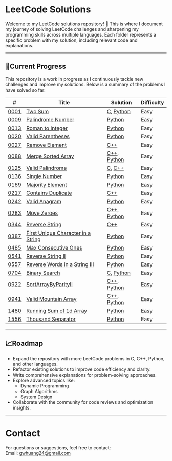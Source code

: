 # **LeetCode Solutions**

Welcome to my LeetCode solutions repository! 🚀 This is where I document my journey of solving LeetCode challenges and sharpening my programming skills across multiple languages. Each folder represents a specific problem with my solution, including relevant code and explanations.

---

## **📂Current Progress**
This repository is a work in progress as I continuously tackle new challenges and improve my solutions. Below is a summary of the problems I have solved so far:  

| # | Title | Solution | Difficulty |
|---| ----- | -------- | ---------- |
|[0001](https://leetcode.com/problems/two-sum/)|[Two Sum](./0001-TwoSum/) | [C](./0001-TwoSum/c/TwoSum.c), [Python](./0001-TwoSum/python/TwoSum.py)|Easy|
|[0009](https://leetcode.com/problems/palindrome-number/description/)|[Palindrome Number](./0009-PalindromeNumber/) | [Python](./0009-PalindromeNumber/python/PalindromeNumber.py)|Easy|
|[0013](https://leetcode.com/problems/roman-to-integer/description/)|[Roman to Integer](./0013-RomanToInteger/) | [Python](./0013-RomanToInteger/python/RomanToInteger.py)|Easy|
|[0020](https://leetcode.com/problems/valid-parentheses/description/)|[Valid Parentheses](./0020-ValidParentheses/) | [Python](./0020-ValidParentheses/python/ValidParentheses.py)|Easy|
|[0027](https://leetcode.com/problems/remove-element/description/)|[Remove Element](./0027-RemoveElement/) | [C++](./0027-RemoveElement/cpp/RemoveElement.cpp)|Easy|
|[0088](https://leetcode.com/problems/merge-sorted-array/description/)|[Merge Sorted Array](./0088_MergeSortedArray/) | [C++](./0088_MergeSortedArray/cpp/mergeSortedArray.cpp), [Python](./0088_MergeSortedArray/python/mergeSortedArray.py)|Easy|
|[0125](https://leetcode.com/problems/valid-palindrome/description/)|[Valid Palindrome](./0125-ValidPalindrome/) | [C](./0125-ValidPalindrome/c/validPalindrome.c), [C++](./0125-ValidPalindrome/c++/validPalindrome.cpp)|Easy|
|[0136](https://leetcode.com/problems/single-number/description/)|[Single Number](./0136-SingleNumber/) | [Python](./0136-SingleNumber/python/SingleNumber.py)|Easy|
|[0169](https://leetcode.com/problems/majority-element/)|[Majority Element](./0169-MajorityElement/) | [Python](./0169-MajorityElement/python/MajorityElement.py)|Easy|
|[0217](https://leetcode.com/problems/contains-duplicate/description/)|[Contains Duplicate](./0217-ContainsDuplicate/) | [C++](./0217-ContainsDuplicate/cpp/containsDuplicate.cpp)|Easy|
|[0242](https://leetcode.com/problems/valid-anagram/description/)|[Valid Anagram](./0242-ValidAnagram/) | [Python](./0242-ValidAnagram/python/ValidAnagram.py)|Easy|
|[0283](https://leetcode.com/problems/move-zeroes/description/)|[Move Zeroes](./0283-MoveZeroes/) | [C++](./0283-MoveZeroes/cpp/MoveZeroes.cpp), [Python](./0283-MoveZeroes/python/MoveZeroes.py)|Easy|
|[0344](https://leetcode.com/problems/reverse-string/description/)|[Reverse String](./0344_ReverseString/) | [C++](./0344_ReverseString/cpp/ReverseString.cpp)|Easy|
|[0387](https://leetcode.com/problems/first-unique-character-in-a-string/description/)|[First Unique Character in a String](./0387-FirstUniqueCharacter/) | [Python](./0387-FirstUniqueCharacter/pyhon/FirstUniqueCharacter.py)|Easy|
|[0485](https://leetcode.com/problems/max-consecutive-ones/description/)|[Max Consecutive Ones](./0485-MaxConsecutiveOnes/) | [Python](./0485-MaxConsecutiveOnes/pyhon/MaxConsecutiveOnes.py)|Easy|
|[0541](https://leetcode.com/problems/reverse-string-ii/description/)|[Reverse String II](./0541-ReverseStringII/) | [Python](./0541-ReverseStringII/pyhon/ReverseStringII.py)|Easy|
|[0557](https://leetcode.com/problems/reverse-words-in-a-string-iii/description/)|[Reverse Words in a String III](./0557-ReverseWordsInAStringIII/) | [Python](./0557-ReverseWordsInAStringIII/pyhon/ReverseWordsInAStringIII.py)|Easy|
|[0704](https://leetcode.com/problems/binary-search/description/)|[Binary Search](./0704-BinarySearch/) | [C](./0704-BinarySearch/c/search_binary.c), [Python](./0704-BinarySearch/python/BinarySearch.py)|Easy|
|[0922](https://leetcode.com/problems/sort-array-by-parity-ii/description/)|[SortArrayByParityII](./0922_SortArrayByParityII/) | [C++](./0922_SortArrayByParityII/cpp/SortArrayByParityII.cpp), [Python](./0922_SortArrayByParityII/python/SortArrayByParityII.py)|Easy|
|[0941](https://leetcode.com/problems/valid-mountain-array/description/)|[Valid Mountain Array](./0941_ValidMountainArray/) | [C++](./0941_ValidMountainArray/cpp/ValidMountainArray.cpp), [Python](./0941_ValidMountainArray/python/ValidMountainArray.py)|Easy|
|[1480](https://leetcode.com/problems/running-sum-of-1d-array/description/)|[Running Sum of 1d Array](./1480-RunningSumOf1dArray/) | [Python](./1480-RunningSumOf1dArray/python/RunningSumOf1dArray.py)|Easy|
|[1556](https://leetcode.com/problems/thousand-separator/description/)|[Thousand Separator](./1556-ThousandSperator/) | [Python](./1556-ThousandSperator/python/ThousandSeperator.py)|Easy|

---

## **📈Roadmap**
- Expand the repository with more LeetCode problems in C, C++, Python, and other languages.
- Refactor existing solutions to improve code efficiency and clarity.
- Write comprehensive explanations for problem-solving approaches.
- Explore advanced topics like:
  - Dynamic Programming
  - Graph Algorithms
  - System Design
- Collaborate with the community for code reviews and optimization insights. 

---

# **Contact**
For questions or suggestions, feel free to contact:  
Email: gwhuang24@gmail.com

